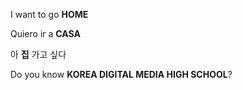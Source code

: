I want to go **HOME**

Quiero ir a **CASA**

아 **집** 가고 싶다

Do you know **KOREA DIGITAL MEDIA HIGH SCHOOL**?
